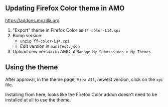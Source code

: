 ## Updating Firefox Color theme in AMO

https://addons.mozilla.org

1. "Export" theme in Firefox Color as `ff-color-L14.xpi`
2. Bump version:
    - `unzip ff-color-L14.xpi`
    - Edit version in `manifest.json`
3. Upload new version in AMO at `Manage My Submissions > My Themes`

## Using the theme

After approval, in the theme page, `View All`, newest version, click on the `xpi` file.

Installing from here, looks like the Firefox Color addon doesn't need to be installed at
all to use the theme.
